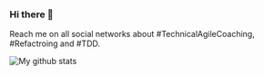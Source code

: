 ### Hi there 👋

<!--
**rolger/rolger** is a ✨ _special_ ✨ repository because its `README.md` (this file) appears on your GitHub profile.

Here are some ideas to get you started:

- 🔭 I’m currently working on ...
- 🌱 I’m currently learning ...
- 👯 I’m looking to collaborate on ...
- 🤔 I’m looking for help with ...
- 💬 Ask me about ...
- 📫 How to reach me: ...
- 😄 Pronouns: ...
- ⚡ Fun fact: ...
-->

Reach me on all social networks about #TechnicalAgileCoaching, #Refactroing and #TDD.

![My github stats](https://github-readme-stats.vercel.app/api?username=rolger&show_icons=true)
